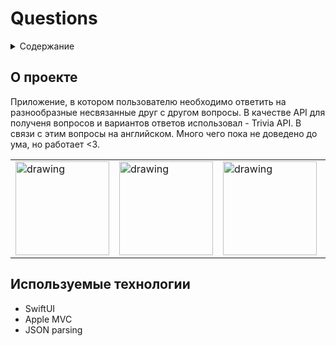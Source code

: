 # Questions

<div id="top"></div>

<details>
  <summary>Содержание</summary>
  <ol>
    <li>
      <a href="#о-проекте">О Проекте</a>
    </li>
    <li>
      <a href="#используемые-технологии">Используемые технологии</a>
    </li>
  </ol>
</details>

## О проекте

Приложение, в котором пользователю необходимо ответить на разнообразные несвязанные друг с другом вопросы. В качестве API для полученя вопросов и вариантов ответов использовал - Trivia API. В связи с этим вопросы на английском. Много чего пока не доведено до ума, но работает <3.

<table>
  <tr>
    <td>
      <img src="https://user-images.githubusercontent.com/64618065/198978782-b6f6289f-7168-4b8a-ad22-68de943a6528.jpg" alt="drawing" width="150"/>
    </td>
    <td>
      <img src="https://user-images.githubusercontent.com/64618065/198978861-b189f5d1-9e7d-42f6-88ec-7fc3436d1ae2.jpg" alt="drawing" width="150"/>
    </td>
    <td>
      <img src="https://user-images.githubusercontent.com/64618065/198978919-4dde1fa1-c3d8-490d-b2dd-ef941319e534.jpg" alt="drawing" width="150"/>
    </td>
    <td>
      <img src="https://user-images.githubusercontent.com/64618065/198978979-a3769077-9dd0-4ca7-a955-c598951d4633.jpg" alt="drawing" width="150"/>
    </td>
  </tr>
</table>

## Используемые технологии

* SwiftUI
* Apple MVC
* JSON parsing

